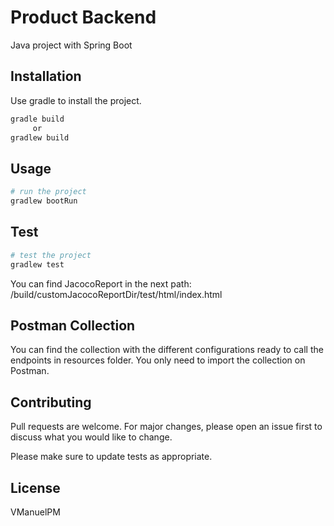 # Product Backend

Java project with Spring Boot

## Installation

Use gradle to install the project.

```bash
gradle build
     or
gradlew build
```

## Usage

```bash
# run the project
gradlew bootRun
```

## Test

```bash
# test the project
gradlew test
```
You can find JacocoReport in the next path: /build/customJacocoReportDir/test/html/index.html

## Postman Collection

You can find the collection with the different configurations ready to call the endpoints in resources folder. You only need to import the collection on Postman.

## Contributing
Pull requests are welcome. For major changes, please open an issue first to discuss what you would like to change.

Please make sure to update tests as appropriate.

## License
VManuelPM